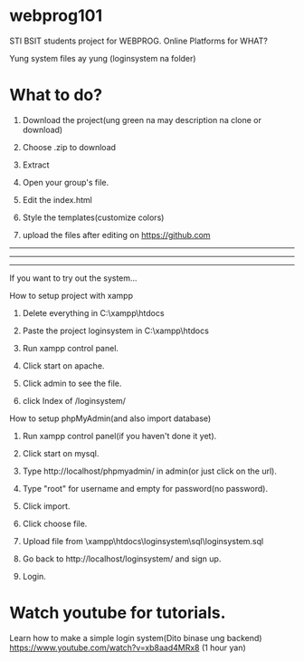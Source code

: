 # webprog101
STI BSIT students project for WEBPROG. Online Platforms for WHAT?


Yung system files ay yung (loginsystem na folder)



# What to do?

1. Download the project(ung green na may description na clone or download)

2. Choose .zip to download

3. Extract

4. Open your group's file.

5. Edit the index.html

6. Style the templates(customize colors)

7. upload the files after editing on https://github.com







----------------------------------------------------------------------------------------------------------------------------------------
****************************************************************************************************************************************
----------------------------------------------------------------------------------------------------------------------------------------



If you want to try out the system...


How to setup project with xampp

1. Delete everything in C:\xampp\htdocs

2. Paste the project loginsystem in C:\xampp\htdocs

3. Run xampp control panel.

4. Click start on apache.

5. Click admin to see the file.

6. click Index of /loginsystem/



How to setup phpMyAdmin(and also import database)

1. Run xampp control panel(if you haven't done it yet).

2. Click start on mysql.

3. Type http://localhost/phpmyadmin/ in admin(or just click on the url).

4. Type "root" for username and empty for password(no password).

5. Click import.

6. Click choose file.

7. Upload file from \xampp\htdocs\loginsystem\sql\loginsystem.sql

8. Go back to http://localhost/loginsystem/ and sign up.

9. Login.



# Watch youtube for tutorials.
Learn how to make a simple login system(Dito binase ung backend)
https://www.youtube.com/watch?v=xb8aad4MRx8
(1 hour yan)
